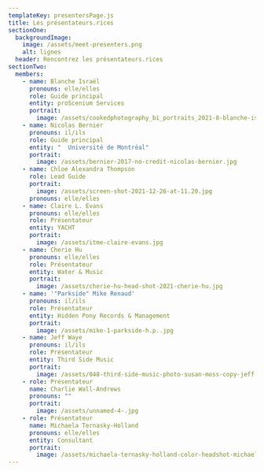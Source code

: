 ```yaml
---
templateKey: presentersPage.js
title: Les présentateurs.rices
sectionOne:
  backgroundImage:
    image: /assets/meet-presenters.png
    alt: lignes
  header: Rencontrez les présentateurs.rices
sectionTwo:
  members:
    - name: Blanche Israël
      pronouns: elle/elles
      role: Guide principal
      entity: proScenium Services
      portrait:
        image: /assets/cookedphotography_bi_portraits_2021-8-blanche-israël.jpg
    - name: Nicolas Bernier
      pronouns: il/ils
      role: Guide principal
      entity: "  Université de Montréal"
      portrait:
        image: /assets/bernier-2017-no-credit-nicolas-bernier.jpg
    - name: Chloe Alexandra Thompson
      role: Lead Guide
      portrait:
        image: /assets/screen-shot-2021-12-26-at-11.20.jpg
      pronouns: elle/elles
    - name: Claire L. Evans
      pronouns: elle/elles
      role: Présentateur
      entity: YACHT
      portrait:
        image: /assets/itme-claire-evans.jpg
    - name: Cherie Hu
      pronouns: elle/elles
      role: Présentateur
      entity: Water & Music
      portrait:
        image: /assets/cherie-hu-head-shot-2021-cherie-hu.jpg
    - name: '"Parkside" Mike Renaud'
      pronouns: il/ils
      role: Présentateur
      entity: Hidden Pony Records & Management
      portrait:
        image: /assets/mike-1-parkside-h.p..jpg
    - name: Jeff Waye
      pronouns: il/ils
      role: Présentateur
      entity: Third Side Music
      portrait:
        image: /assets/048-third-side-music-photo-susan-moss-copy-jeff-waye.jpg
    - role: Présentateur
      name: Charlie Wall-Andrews
      pronouns: ""
      portrait:
        image: /assets/unnamed-4-.jpg
    - role: Présentateur
      name: Michaela Ternasky-Holland
      pronouns: elle/elles
      entity: Consultant
      portrait:
        image: /assets/michaela-ternasky-holland-color-headshot-michaela-ternasky-holland.jpg
---
```

